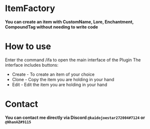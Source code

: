 # ItemFactory
**You can create an item with CustomName, Lore, Enchantment, CompoundTag without needing to write code**

# How to use
Enter the command /ifa to open the main interface of the Plugin
The interface includes buttons:  
- Create - To create an item of your choice
- Clone - Copy the item you are holding in your hand
- Edit - Edit the item you are holding in your hand

# Contact
**You can contact me directly via Discord `@kaidojoestar272004#7124` or `@NhanAZ#9115`**
